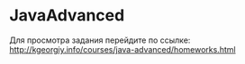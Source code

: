 # JavaAdvanced


Для просмотра задания перейдите по ссылке: <http://kgeorgiy.info/courses/java-advanced/homeworks.html>
